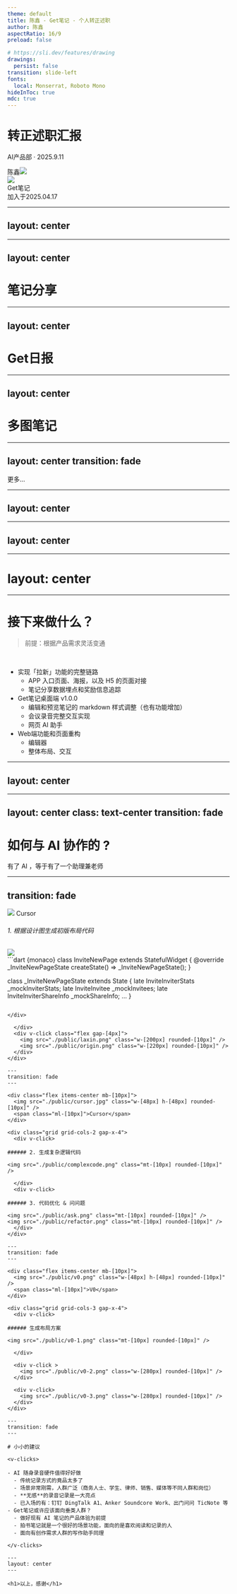 ```yaml
---
theme: default
title: 陈鑫 - Get笔记 - 个人转正述职
author: 陈鑫
aspectRatio: 16/9
preload: false

# https://sli.dev/features/drawing
drawings:
  persist: false
transition: slide-left
fonts:
  local: Monserrat, Roboto Mono
hideInToc: true
mdc: true
---
```


# 转正述职汇报

AI产品部 · 2025.9.11

<div class="uppercase text-sm tracking-widest flex items-center">
陈鑫<img src="https://piccdn2.umiwi.com/fe-oss/default/MTc1NjgwMzk1NTgz.png" class="inline rounded-full w-4 ml-1"/>
</div>

<div class="abs-bl mx-14 my-12 flex">
  <img src="/logo-single.png" class="h-9">
  <div class="ml-3 flex flex-col text-left">
    <div class=text-sm>Get笔记</div>
    <div class="text-[0.75rem] opacity-50">加入于2025.04.17</div>
  </div>
</div>


---
layout: center
---

<div class="flex gap-[80px] items-center">
  <TableCard title="工作成果" description="主要介绍试用期的工作成果产出" />
  <TableCard title="未来规划" description="说一说接下来我计划要做的" />
</div>

---
layout: center
---

# 笔记分享

<div class="flex gap-[80px] items-center">
  <IphoneShare class="shrink-[0]"/>
  <FunctionDescription
    title="功能说明"
    description="笔记分享功能让信息流动更自由，通过简单操作实现高效传递，告别图片文件传输的繁琐，让信息同步更便利顺畅"
    :items="[{ text: 'APP 内分享功能实现' }, { text: '站外 H5 所有笔记笔记类型分享页面实现' }, { text: 'WEB 首次接入大数据埋点' }]"
    data="H5 分享页 PV 为 <b>34335</b>，APP 分享按钮点击总次数为 <b>8644</b>"
  />
</div>

---
layout: center
---

# Get日报

<div class="flex gap-[80px] items-center">
  <FunctionDescription
    title="功能说明"
    description="每日生成专属自己的日报，复盘前一天记了哪些笔记、关注订阅的博主有哪些更新"
    :items="[{ text: 'APP 端日报卡片和详情开发' }, { text: 'WEB 端完整日报卡片开发' }, { text: '自定义日报链接解析插件' }]"
    data="订阅日报人数为 <b>2407</b>，查看日报人数为 <b>1260</b>"
  />
  <IphoneDaily class="shrink-[0]"/>
</div>

---
layout: center
---

# 多图笔记

<div class="flex gap-[80px] items-center">
  <IphoneImage class="shrink-[0]"/>
  <FunctionDescription
    title="功能说明"
    description="一次最多上传10张图片，一键智能转笔记，极大方便用户多图记录"
    :items="[{ text: 'APP 多图上传逻辑实现' }, { text: 'WEB、APP 多图笔记详情页面适配' }]"
    data="图片笔记条数为 <b>7707</b>，其中多图笔记条数为 <b>1786</b>"
  />
</div>

---
layout: center
transition: fade
---

<div
  v-motion
  class="text-[42px]"
  :initial="{ x: -80 }"
  :enter="{ x: 0, y: 0 }"
>
  更多...
</div>

---
layout: center
---

<div class="flex flex-wrap gap-[20px] justify-between">
  <MoreCard v-click order="1" title="拍书笔记" description="参与 APP 端拍书上传笔记的列表、搜索、添加功能开发" />
  <MoreCard v-click order="2" title="导入音视频" description="WEB 端导入音视频功能开发" />
  <MoreCard v-click order="3" title="AI助手" description="WEB 端 AI 助手参与开发部分功能" />
  <MoreCard v-click order="4" title="项目优化相关" description="Web 端项目引入各种 lint 工具，强制 setup ts 语法开发，提升项目可维护性和代码健壮性" />
  <MoreCard v-click order="5" title="Get笔记桌面端" description="从零到一搭建起Get笔记的桌面端应用，打好基础，利于后续迭代" />
  <NextCard v-click />
</div>

---
layout: center
---

<Macbook />

---
# layout: center
---

# 接下来做什么？

> 前提：根据产品需求灵活变通

<br>

<v-clicks>

- 实现「拉新」功能的完整链路
  - APP 入口页面、海报，以及 H5 的页面对接
  - 笔记分享数据埋点和奖励信息追踪
- Get笔记桌面端 v1.0.0
  - 编辑和预览笔记的 markdown 样式调整（也有功能增加）
  - 会议录音完整交互实现
  - 网页 AI 助手
- Web端功能和页面重构
  - 编辑器
  - 整体布局、交互

</v-clicks>

---
layout: center
---

<OverSea />

---
layout: center
class: text-center
transition: fade
---

# 如何与 AI 协作的 ?

有了 AI ，等于有了一个助理兼老师

---
transition: fade
---

<div class="flex items-center mb-[10px]">
  <img src="./public/cursor.jpg" class="w-[48px] h-[48px] rounded-[10px]" />
  <span class="ml-[10px]">Cursor</span>
</div>

<div class="grid grid-cols-2 gap-x-4">
  <div v-click>

###### 1. 根据设计图生成初版布局代码

<img src="./public/cursor-1.png" class="mt-[10px] rounded-[10px]" />

<div class="h-[10px]"/>

<div v-click>
```dart {monaco}
class InviteNewPage extends StatefulWidget {
  @override
  _InviteNewPageState createState() => 
    _InviteNewPageState();
}

class _InviteNewPageState extends 
  State<InviteNewPage> {
  late InviteInviterStats _mockInviterStats;
  late InviteInvitee _mockInvitees;
  late InviteInviterShareInfo _mockShareInfo;
  ...
}
```

</div>

  </div>
  <div v-click class="flex gap-[4px]">
    <img src="./public/laxin.png" class="w-[200px] rounded-[10px]" />
    <img src="./public/origin.png" class="w-[220px] rounded-[10px]" />
  </div>
</div>

---
transition: fade
---

<div class="flex items-center mb-[10px]">
  <img src="./public/cursor.jpg" class="w-[48px] h-[48px] rounded-[10px]" />
  <span class="ml-[10px]">Cursor</span>
</div>

<div class="grid grid-cols-2 gap-x-4">
  <div v-click>

###### 2. 生成复杂逻辑代码

<img src="./public/complexcode.png" class="mt-[10px] rounded-[10px]" />

  </div>
  <div v-click>

###### 3. 代码优化 & 问问题

<img src="./public/ask.png" class="mt-[10px] rounded-[10px]" />
<img src="./public/refactor.png" class="mt-[10px] rounded-[10px]" />
  </div>
</div>

---
transition: fade
---

<div class="flex items-center mb-[10px]">
  <img src="./public/v0.png" class="w-[48px] h-[48px] rounded-[10px]" />
  <span class="ml-[10px]">V0</span>
</div>

<div class="grid grid-cols-3 gap-x-4">
  <div v-click>

###### 生成布局方案

<img src="./public/v0-1.png" class="mt-[10px] rounded-[10px]" />

  </div>

  <div v-click >
    <img src="./public/v0-2.png" class="w-[280px] rounded-[10px]" />
  </div>

  <div v-click>
    <img src="./public/v0-3.png" class="w-[280px] rounded-[10px]" />
  </div>
</div>

---
transition: fade
---

# 小小的建议

<v-clicks>

- AI 随身录音硬件值得好好做
  - 传统记录方式的竟品太多了
  - 场景非常刚需，人群广泛（商务人士、学生、律师、销售、媒体等不同人群和岗位）
  - **无感**的录音记录是一大亮点
  - 已入场的有：钉钉 DingTalk A1、Anker Soundcore Work、出门问问 TicNote 等
- Get笔记或许应该面向垂类人群？
  - 做好现有 AI 笔记的产品体验为前提
  - 拍书笔记就是一个很好的场景功能，面向的是喜欢阅读和记录的人
  - 面向有创作需求人群的写作助手同理

</v-clicks>

---
layout: center
---

<h1>以上，感谢</h1>
